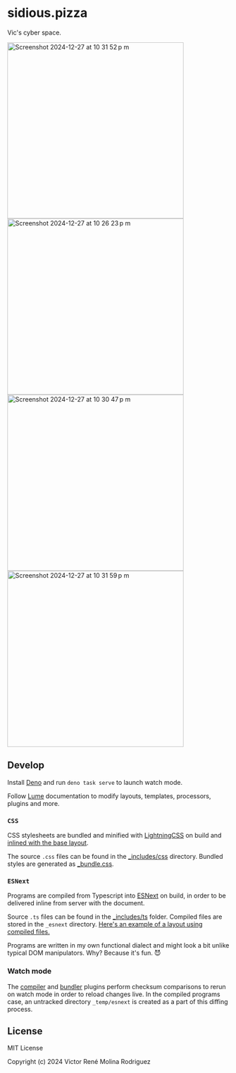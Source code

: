 # sidious.pizza

Vic's cyber space.

<img width="400" alt="Screenshot 2024-12-27 at 10 31 52 p m" src="https://github.com/user-attachments/assets/46046032-21ff-46be-bf83-57ee90bb949b" /><img width="400" alt="Screenshot 2024-12-27 at 10 26 23 p m" src="https://github.com/user-attachments/assets/29f08917-9f4c-4289-a942-4e93486354af" />
<img width="400" alt="Screenshot 2024-12-27 at 10 30 47 p m" src="https://github.com/user-attachments/assets/a5ddef61-1841-4df5-bab4-6ffc6f198e84" /><img width="400" alt="Screenshot 2024-12-27 at 10 31 59 p m" src="https://github.com/user-attachments/assets/4509ec38-6198-4b43-a287-96c9d1875b20" />


## Develop

Install [Deno](https://deno.com/) and run `deno task serve` to launch watch mode.

Follow [Lume](https://lume.land/docs/overview/about-lume/) documentation to modify layouts, templates, processors, plugins and more.

### `CSS`

CSS stylesheets are bundled and minified with [LightningCSS](https://lightningcss.dev/) on build and [inlined with the base layout](_includes/layouts/base.vto).

The source `.css` files can be found in the [\_includes/css](_includes/css) directory. Bundled styles are generated as [\_bundle.css](_bundle.css#L20).

### `ESNext`

Programs are compiled from Typescript into [ESNext](https://developer.mozilla.org/en-US/docs/Web/JavaScript/JavaScript_technologies_overview#standardization_process) on build, in order to be delivered inline from server with the document.

Source `.ts` files can be found in the [\_includes/ts](_includes/ts) folder. Compiled files are stored in the `_esnext` directory. [Here's an example of a layout using compiled files.](_includes/layouts/swims.vto#L5)

Programs are written in my own functional dialect and might look a bit unlike typical DOM manipulators. Why? Because it's fun. 😈

### Watch mode

The [compiler](plugins/compilePrograms.ts) and [bundler](plugins/bundleStyles.ts) plugins perform checksum comparisons to rerun on watch mode in order to reload changes live. In the compiled programs case, an untracked directory `_temp/esnext` is created as a part of this diffing process.

</details>

## License

MIT License

Copyright (c) 2024 Victor René Molina Rodriguez
